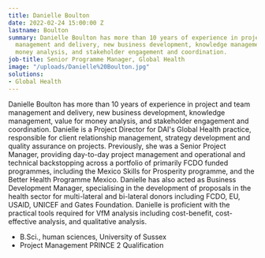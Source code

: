 ```yaml
---
title: Danielle Boulton
date: 2022-02-24 15:00:00 Z
lastname: Boulton
summary: Danielle Boulton has more than 10 years of experience in project and team
  management and delivery, new business development, knowledge management, value for
  money analysis, and stakeholder engagement and coordination.
job-title: Senior Programme Manager, Global Health
image: "/uploads/Danielle%20Boulton.jpg"
solutions:
- Global Health
---
```


Danielle Boulton has more than 10 years of experience in project and team management and delivery, new business development, knowledge management, value for money analysis, and stakeholder engagement and coordination. Danielle is a Project Director for DAI's Global Health practice, responsible for client relationship management, strategy development and quality assurance on projects. Previously, she was a Senior Project Manager, providing day-to-day project management and operational and technical backstopping across a portfolio of primarily FCDO funded programmes, including the Mexico Skills for Prosperity programme, and the Better Health Programme Mexico. Danielle has also acted as Business Development Manager, specialising in the development of proposals in the health sector for multi-lateral and bi-lateral donors including FCDO, EU, USAID, UNICEF and Gates Foundation. Danielle is proficient with the practical tools required for VfM analysis including cost-benefit, cost-effective analysis, and qualitative analysis.
 
* B.Sci., human sciences, University of Sussex       
* Project Management PRINCE 2 Qualification